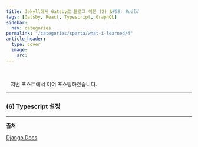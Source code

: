 ```yaml
---
title: Jekyll에서 Gatsby로 블로그 이전 (2) &#58; Build
tags: [Gatsby, React, Typescript, GraphQL]
sidebar:
  nav: categories
permalink: "/categories/sparta/what-i-learned/4"
article_header:
  type: cover
  image:
    src:
---
```


<!-- more-->

<br/>

&nbsp;&nbsp; 저번 포스트에서 이어 포스팅하겠습니다.

---

### (6) Typescript 설정

---

**출처**

[Django Docs](https://docs.djangoproject.com/en/4.2/topics/forms/)
